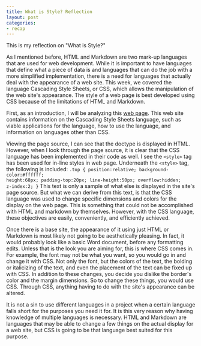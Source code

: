 ```yaml
---
title: What is Style? Reflection
layout: post
categories:
- recap
---
```

This is my reflection on "What is Style?"

As I mentioned before, HTML and Markdown are two mark-up languages that are used for web development. While it is important to have languages that define what a piece of data is and languages that can do the job with a more simplified implementation, there is a need for languages that actually deal with the appearance of a web site. This week, we covered the language Cascading Style Sheets, or CSS, which allows the manipulation of the web site's appearance. The style of a web page is best developed using CSS because of the limitations of HTML and Markdown. 
  
First, as an introduction, I will be analyzing this [web page](https://www.w3schools.com/Css/). This web site contains information on the Cascading Style Sheets language, such as viable applications for the language, how to use the language, and information on languages other than CSS. 
 
Viewing the page source, I can see that the doctype is displayed in HTML. However, when I look through the page source, it is clear that the CSS language has been implemented in their code as well. I see the  <code>&lt;style&gt;</code> tag has been used for in-line styles in web page. Underneath the <code>&lt;style&gt;</code> tag, the following is included: 
<code>.top {
position:relative;
background-color:#ffffff;
height:68px;
padding-top:20px;
line-height:50px;
overflow:hidden;
z-index:2;
}</code>
This text is only a sample of what else is displayed in the site's page source. But what we can derive from this text, is that the CSS language was used to change specific dimensions and colors for the display on the web page. This is something that could not be accomplished with HTML and markdown by themselves. However, with the CSS language, these objectives are easily, conveniently, and efficiently achieved. 
 
Once there is a base site, the appearance of it using just HTML or Markdown is most likely not going to be aesthetically pleasing. In fact, it would probably look like a basic Word document, before any formatting edits. Unless that is the look you are aiming for, this is where CSS comes in. For example, the font may not be what you want, so you would go in and change it with CSS. Not only the font, but the colors of the text, the bolding or italicizing of the text, and even the placement of the text can be fixed up with CSS. In addition to these changes, you decide you dislike the border's color and the margin dimensions. So to change these things, you would use CSS. Through CSS, anything having to do with the site's appearance can be altered.
 
It is not a sin to use different languages in a project when a certain language falls short for the purposes you need it for. It is this very reason why having knowledge of multiple languages is necessary. HTML and Markdown are languages that may be able to change a few things on the actual display for a web site, but CSS is going to be that language best suited for this purpose. 
